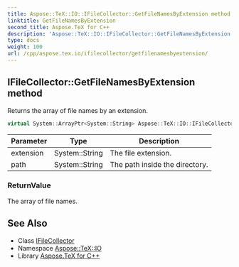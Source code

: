 ```yaml
---
title: Aspose::TeX::IO::IFileCollector::GetFileNamesByExtension method
linktitle: GetFileNamesByExtension
second_title: Aspose.TeX for C++
description: 'Aspose::TeX::IO::IFileCollector::GetFileNamesByExtension method. Returns the array of file names by an extension in C++.'
type: docs
weight: 100
url: /cpp/aspose.tex.io/ifilecollector/getfilenamesbyextension/
---
```

## IFileCollector::GetFileNamesByExtension method


Returns the array of file names by an extension.

```cpp
virtual System::ArrayPtr<System::String> Aspose::TeX::IO::IFileCollector::GetFileNamesByExtension(System::String extension, System::String path=nullptr)=0
```


| Parameter | Type | Description |
| --- | --- | --- |
| extension | System::String | The file extension. |
| path | System::String | The path inside the directory. |

### ReturnValue

The array of file names.

## See Also

* Class [IFileCollector](../)
* Namespace [Aspose::TeX::IO](../../)
* Library [Aspose.TeX for C++](../../../)
